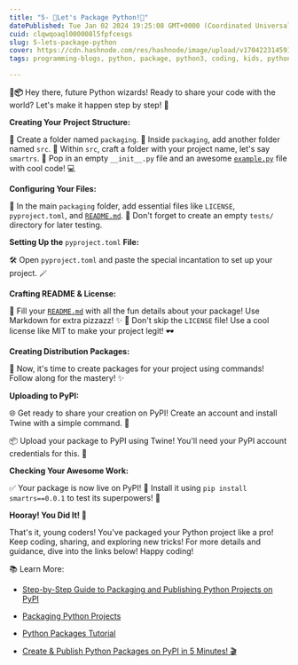 ```yaml
---
title: "5- 🌟Let's Package Python!🌟"
datePublished: Tue Jan 02 2024 19:25:08 GMT+0000 (Coordinated Universal Time)
cuid: clqwqoaql000008l5fpfcesgs
slug: 5-lets-package-python
cover: https://cdn.hashnode.com/res/hashnode/image/upload/v1704223145917/172798ed-cf24-40eb-9f88-b0f6cbbd5791.webp
tags: programming-blogs, python, package, python3, coding, kids, python-beginner

---
```


**🐍📦** Hey there, future Python wizards! Ready to share your code with the world? Let's make it happen step by step! 🌟

**Creating Your Project Structure:**

📁 Create a folder named `packaging`. 📁 Inside `packaging`, add another folder named `src`. 📁 Within `src`, craft a folder with your project name, let's say `smartrs`. 📄 Pop in an empty `__init__.py` file and an awesome [`example.py`](https://packaging.python.org/en/latest/tutorials/packaging-projects/) file with cool code! 💻

**Configuring Your Files:**

📄 In the main `packaging` folder, add essential files like `LICENSE`, `pyproject.toml`, and [`README.md`](https://packaging.python.org/en/latest/tutorials/packaging-projects/). 📁 Don't forget to create an empty `tests/` directory for later testing.

**Setting Up the** `pyproject.toml` **File:**

🛠️ Open `pyproject.toml` and paste the special incantation to set up your project. 🪄

**Crafting README & License:**

📜 Fill your [`README.md`](https://packaging.python.org/en/latest/tutorials/packaging-projects/) with all the fun details about your package! Use Markdown for extra pizzazz! ✨ 📜 Don't skip the `LICENSE` file! Use a cool license like MIT to make your project legit! 🕶️

**Creating Distribution Packages:**

💾 Now, it's time to create packages for your project using commands! Follow along for the mastery! ✨

**Uploading to PyPI:**

🌐 Get ready to share your creation on PyPI! Create an account and install Twine with a simple command. 🎉

📦 Upload your package to PyPI using Twine! You'll need your PyPI account credentials for this. 🌟

**Checking Your Awesome Work:**

✅ Your package is now live on PyPI! 🎈 Install it using `pip install smartrs==0.0.1` to test its superpowers! 💪

**Hooray! You Did It! 🎉**

That's it, young coders! You've packaged your Python project like a pro! Keep coding, sharing, and exploring new tricks! For more details and guidance, dive into the links below! Happy coding!

📚 Learn More:

* [Step-by-Step Guide to Packaging and Publishing Python Projects on PyPI](https://smartrs.uk/step-by-step-guide-to-packaging-and-publishing-python-projects-on-pypi)
    
* [Packaging Python Projects](https://packaging.python.org/en/latest/tutorials/packaging-projects/)
    
* [Python Packages Tutorial](https://www.tutorialsteacher.com/python/python-package)
    
* [Create & Publish Python Packages on PyPI in 5 Minutes! 🎬](https://www.youtube.com/watch?v=EIwLZiTuYoA)